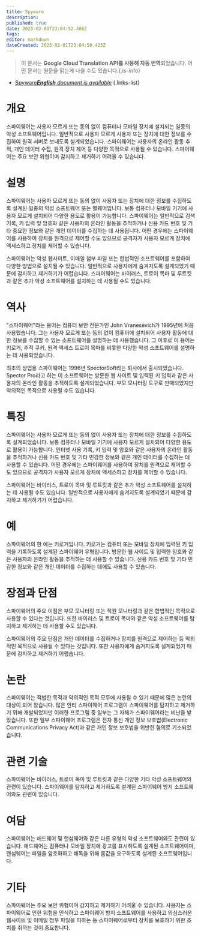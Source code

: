 ```yaml
---
title: Spyware
description: 
published: true
date: 2023-02-01T23:04:52.406Z
tags: 
editor: markdown
dateCreated: 2023-02-01T23:04:50.423Z
---
```


> 이 문서는 **Google Cloud Translation API를 사용해 자동 번역**되었습니다.
어떤 문서는 원문을 읽는게 나을 수도 있습니다.{.is-info}



- [Spyware***English** document is available*](/en/Knowledge-base/Dictionary/spyware)
{.links-list}


# 개요

스파이웨어는 사용자 모르게 또는 동의 없이 컴퓨터나 모바일 장치에 설치되는 일종의 악성 소프트웨어입니다. 일반적으로 사용자 모르게 사용자 또는 장치에 대한 정보를 수집하여 원격 서버로 보내도록 설계되었습니다. 스파이웨어는 사용자의 온라인 활동 추적, 개인 데이터 수집, 원격 장치 제어 등 다양한 목적으로 사용될 수 있습니다. 스파이웨어는 주요 보안 위협이며 감지하고 제거하기 어려울 수 있습니다.

# 설명

스파이웨어는 사용자 모르게 또는 동의 없이 사용자 또는 장치에 대한 정보를 수집하도록 설계된 일종의 악성 소프트웨어 또는 맬웨어입니다. 보통 컴퓨터나 모바일 기기에 사용자 모르게 설치되어 다양한 용도로 활용이 가능합니다. 스파이웨어는 일반적으로 검색 기록, 키 입력 및 암호와 같은 사용자의 온라인 활동을 추적하거나 신용 카드 번호 및 기타 중요한 정보와 같은 개인 데이터를 수집하는 데 사용됩니다. 어떤 경우에는 스파이웨어를 사용하여 장치를 원격으로 제어할 수도 있으므로 공격자가 사용자 모르게 장치에 액세스하고 장치를 제어할 수 있습니다.

스파이웨어는 악성 웹사이트, 이메일 첨부 파일 또는 합법적인 소프트웨어를 포함하여 다양한 방법으로 설치될 수 있습니다. 일반적으로 사용자에게 숨겨지도록 설계되었기 때문에 감지하고 제거하기가 어렵습니다. 스파이웨어는 바이러스, 트로이 목마 및 루트킷과 같은 추가 악성 소프트웨어를 설치하는 데 사용될 수도 있습니다.

# 역사

"스파이웨어"라는 용어는 컴퓨터 보안 전문가인 John Vranesevich가 1995년에 처음 사용했습니다. 그는 사용자 모르게 또는 동의 없이 컴퓨터에 설치되어 사용자 활동에 대한 정보를 수집할 수 있는 소프트웨어를 설명하는 데 사용했습니다. 그 이후로 이 용어는 키로거, 추적 쿠키, 원격 액세스 트로이 목마를 비롯한 다양한 악성 소프트웨어를 설명하는 데 사용되었습니다.

최초의 상업용 스파이웨어는 1996년 SpectorSoft라는 회사에서 출시되었습니다. Spector Pro라고 하는 이 소프트웨어는 방문한 웹 사이트 및 입력된 키 입력과 같은 사용자의 온라인 활동을 추적하도록 설계되었습니다. 부모 모니터링 도구로 판매되었지만 악의적인 목적으로 사용될 수도 있습니다.

# 특징

스파이웨어는 사용자 모르게 또는 동의 없이 사용자 또는 장치에 대한 정보를 수집하도록 설계되었습니다. 보통 컴퓨터나 모바일 기기에 사용자 모르게 설치되어 다양한 용도로 활용이 가능합니다. 인터넷 사용 기록, 키 입력 및 암호와 같은 사용자의 온라인 활동을 추적하거나 신용 카드 번호 및 기타 민감한 정보와 같은 개인 데이터를 수집하는 데 사용할 수 있습니다. 어떤 경우에는 스파이웨어를 사용하여 장치를 원격으로 제어할 수도 있으므로 공격자가 사용자 모르게 장치에 액세스하고 장치를 제어할 수 있습니다.

스파이웨어는 바이러스, 트로이 목마 및 루트킷과 같은 추가 악성 소프트웨어를 설치하는 데 사용될 수도 있습니다. 일반적으로 사용자에게 숨겨지도록 설계되었기 때문에 감지하고 제거하기가 어렵습니다.

# 예

스파이웨어의 한 예는 키로거입니다. 키로거는 컴퓨터 또는 모바일 장치에 입력된 키 입력을 기록하도록 설계된 스파이웨어 유형입니다. 방문한 웹 사이트 및 입력한 암호와 같은 사용자의 온라인 활동을 추적하는 데 사용할 수 있습니다. 신용 카드 번호 및 기타 민감한 정보와 같은 개인 데이터를 수집하는 데에도 사용할 수 있습니다.

# 장점과 단점

스파이웨어의 주요 이점은 부모 모니터링 또는 직원 모니터링과 같은 합법적인 목적으로 사용할 수 있다는 것입니다. 또한 바이러스 및 트로이 목마와 같은 악성 소프트웨어를 탐지하고 제거하는 데 사용할 수도 있습니다.

스파이웨어의 주요 단점은 개인 데이터를 수집하거나 장치를 원격으로 제어하는 등 악의적인 목적으로 사용될 수 있다는 것입니다. 또한 사용자에게 숨겨지도록 설계되었기 때문에 감지하고 제거하기 어렵습니다.

# 논란

스파이웨어는 적법한 목적과 악의적인 목적 모두에 사용될 수 있기 때문에 많은 논란의 대상이 되어 왔습니다. 많은 안티 스파이웨어 프로그램이 스파이웨어를 탐지하고 제거하기 위해 개발되었지만 이러한 프로그램 중 일부는 그 자체가 스파이웨어라는 비난을 받았습니다. 또한 일부 스파이웨어 프로그램은 전자 통신 개인 정보 보호법(Electronic Communications Privacy Act)과 같은 개인 정보 보호법을 위반한 혐의로 기소되었습니다.

# 관련 기술

스파이웨어는 바이러스, 트로이 목마 및 루트킷과 같은 다양한 기타 악성 소프트웨어와 관련이 있습니다. 스파이웨어를 탐지하고 제거하도록 설계된 스파이웨어 방지 소프트웨어와도 관련이 있습니다.

# 여담

스파이웨어는 애드웨어 및 랜섬웨어와 같은 다른 유형의 악성 소프트웨어와도 관련이 있습니다. 애드웨어는 컴퓨터나 모바일 장치에 광고를 표시하도록 설계된 소프트웨어이며, 랜섬웨어는 파일을 암호화하고 해독을 위해 몸값을 요구하도록 설계된 소프트웨어입니다.

# 기타

스파이웨어는 주요 보안 위협이며 감지하고 제거하기 어려울 수 있습니다. 사용자는 스파이웨어로 인한 위험을 인식하고 스파이웨어 방지 소프트웨어를 사용하고 의심스러운 웹사이트 및 이메일 첨부 파일을 피하는 등 스파이웨어로부터 장치를 보호하기 위한 조치를 취하는 것이 중요합니다.